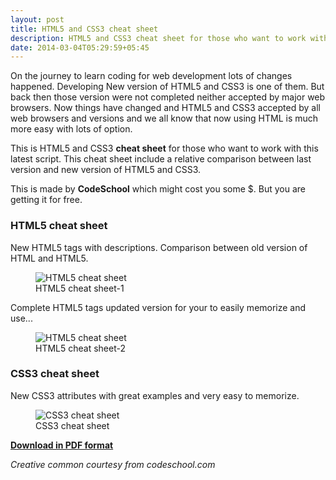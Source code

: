 ```yaml
---
layout: post
title: HTML5 and CSS3 cheat sheet
description: HTML5 and CSS3 cheat sheet for those who want to work with this latest script.
date: 2014-03-04T05:29:59+05:45
---
```


On the journey to learn coding for web development lots of changes happened. Developing New version of HTML5 and CSS3 is one of them. But back then those version were not completed neither accepted by major web browsers. Now things have changed and HTML5 and CSS3 accepted by all web browsers and versions and we all know that now using HTML is much more easy with lots of option.

This is HTML5 and CSS3 **cheat sheet** for those who want to work with this latest script. This cheat sheet include a relative comparison between last version and new version of HTML5 and CSS3.

This is made by **CodeSchool** which might cost you some $. But you are getting it for free.

### HTML5 cheat sheet

New HTML5 tags with descriptions. Comparison between old version of HTML and HTML5.

<figure>
  <img alt="HTML5 cheat sheet" border="0" src="//googledrive.com/host/0B6ktZzNhkH6JMmd2a29fMGoxRWc/html5-cheat-sheet.jpg" title="HTML5 cheat sheet" />
  <figcaption>HTML5 cheat sheet-1</figcaption>
</figure>

Complete HTML5 tags updated version for your to easily memorize and use...

<figure>
  <img alt="HTML5 cheat sheet" border="0" src="//googledrive.com/host/0B6ktZzNhkH6JMmd2a29fMGoxRWc/html5-cheat-sheet2.jpg" title="HTML5 cheat sheet-2" />
  <figcaption>HTML5 cheat sheet-2</figcaption>
</figure>

### CSS3 cheat sheet

New CSS3 attributes with great examples and very easy to memorize.

<figure>
  <img alt="CSS3 cheat sheet" border="0" src="//googledrive.com/host/0B6ktZzNhkH6JMmd2a29fMGoxRWc/css3-cheat-sheet.jpg" title="CSS3 cheat sheet" />
  <figcaption>CSS3 cheat sheet</figcaption>
</figure>

[**Download in PDF format**](/assets/pdf/2014/20140304--html5-and-css3-cheat-sheet.pdf)

_Creative common courtesy from codeschool.com_
